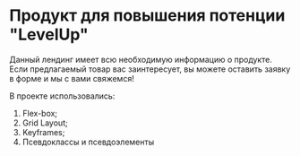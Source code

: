 # Продукт для повышения потенции "LevelUp"

Данный лендинг имеет всю необходимую информацию о продукте. Если предлагаемый товар вас заинтересует, вы можете оставить заявку в форме и мы с вами свяжемся!

В проекте использовались:
1. Flex-box;
2. Grid Layout;
3. Keyframes;
4. Псевдоклассы и псевдоэлементы